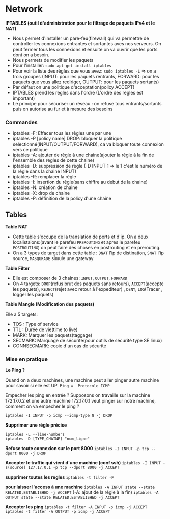 # Network

**IPTABLES (outil d'administration pour le filtrage de paquets IPv4 et le NAT)**

- Nous permet d'installer un pare-feu(firewall) qui va permettre de controller les connexions entrantes et sortantes
  aves nos serveurs. On peut fermer tous les connexions et ensuite on va ouvrir que les ports dont on a besoin.
- Nous permets de modifier les paquets
- Pour l'installer:  ``sudo apt-get install iptables``
- Pour voir la liste des règles que vous avez: ``sudo iptables -L`` => on a trois groupes (INPUT: pour les paquets rentrants,
  FORWARD: pour les paquets que vous allez rediriger, OUTPUT: pour les paquets sortants)
- Par défaut on une politique d'acceptation(policy ACCEPT)
- IPTABLES prend les regles dans l'ordre (L'ordre des regles est important)
- Le principe pour sécuriser un réseau : on refuse tous entrants/sortants puis on autorise au fur et à mesure des besoins


### Commandes

- iptables -F: Effacer tous les règles une par une 
- iptables -P [policy name] DROP: bloquer la politique selectionné(INPUT/OUTPUT/FORWARD), ca va bloquer toute connexion vers ce politique
- iptables -A: ajouter de règle à une chaine(ajouter la règle à la fin de l'ensemble des regles de cette chaine)
- iptables -D: suppression de règle (-D INPUT 1 => le 1 c'est le numéro de la règle dans la chaine INPUT)
- iptables -R: remplacer la règle
- iptables -I: insertion du règle(sans chiffre au debut de la chaine)
- iptables -N: création de chaine
- iptables -X: drop de chaine
- iptables -P: définition de la policy d'une chaine

## Tables

**Table NAT**
- Cette table s'occupe de la translation de ports et d'ip. On a deux localistaions:(avant le parefeu `PREROUTING` et apres le parefeu ``POSTROUTING``)
  on peut faire des choses en postrouting et en prerouting.
- On a 3 types de target dans cette table : `DNAT` l'ip de distination, `SNAT` l'ip source, `MASQURADE` simule une gateway

**Table Filter**

- Elle est composer de 3 chaines: ``INPUT``, ``OUTPUT``, ``FORWARD``
- On 4 targets: ``DROP``(refus brut des paquets sans retours), ``ACCEPT``(accepte les paquets), ``REJECT``(rejet avec retour à l'expediteur)
  , ``DENY``, ``LOG``(Tracer , logger les paquets)

**Table Mangle (Modification des paquets)**

Elle a 5 targets:
- TOS : Type of service
- TTL : Durée de vie(time to live)
- MARK: Marquer les paquets(taggage)
- SECMARK: Marquage de sécurité(pour outils de sécurité type SE linux)
- CONNSECMARK: copie d'un cas de sécurité


### Mise en pratique

**Le Ping ?**

Quand on a deux machines, une machine peut aller pinger autre machine pour savoir si elle est UP.
``Ping =  Protocole ICMP``

Empecher les ping en entrée ?
Supposons on travaille sur la machine 172.17.0.2 et une autre machine 172.17.0.1 veut pinger sur notre machine, comment on va 
empecher le ping ?

``iptables -I INPUT -p icmp --icmp-type 8 -j DROP``

**Supprimer une régle précise**
```
iptables -L --line-numbers
iptables -D [TYPE_CHAINE] "num_ligne"
```

**Refuse toute connexion sur le port 8000**
``iptables -I INPUT -p tcp --dport 8000 -j DROP``

**Accepter le traffic qui vient d'une machine (conf ssh)**
``iptables -I INPUT -s(source) 127.17.0.1 -p tcp --dport 8000 -j ACCEPT``

**supprimer toutes les regles**
``iptables -t filter -F ``

**pour laisser l'access à une machine**
``iptables -A INPUT state --state RELATED,ESTABLISHED -j ACCEPT`` (-A: ajout de la règle à la fin)
``iptables -A OUTPUT state --state RELATED,ESTABLISHED -j ACCEPT``

**Accepter les ping**
``iptables -t filter -A INPUT -p icmp -j ACCEPT``
``iptables -t filter -A OUTPUT -p icmp -j ACCEPT``




